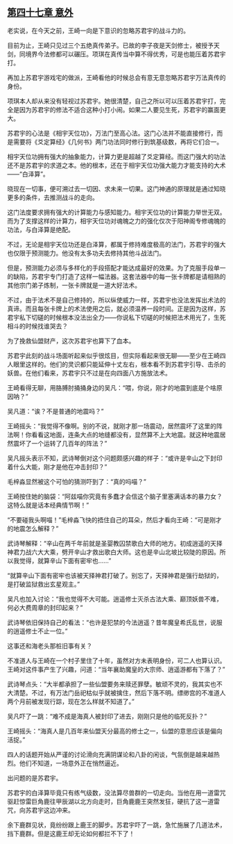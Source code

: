 ## [第四十七章 意外](https://www.xxbiquge.com/11_11207/5463470.html)


  老实说，在今天之前，王崎一向是下意识的忽略苏君宇的战斗力的。

  目前为止，王崎只见过三个五绝真传弟子。已故的李子夜是天剑修士，被授予天剑，同境界今法修都可以碾压。项琪在真传当中算不得优秀，可是也能压着苏君宇打。

  再加上苏君宇游戏宅的做派，王崎看他的时候总会有意无意忽略苏君宇万法真传的身份。

  项琪本人却从来没有轻视过苏君宇。她很清楚，自己之所以可以压着苏君宇打，完全是因为苏君宇的修法不适合这种小打小闹。如果二人要见生死，苏君宇的赢面更大。

  苏君宇的心法是《相宇天位功》，万法门至高心法。这门心法并不能直接修行，而是需要将《爻定算经》《几何书》两门功法同时修行到筑基级数，再将它们合一。

  相宇天位功拥有强大的抽象能力，计算力更是超越了爻定算经。而这门强大的功法还不是苏君宇的求道之本。他的根本，还在于相宇天位功强大能力才能支持的大术——“白泽算”。

  晓现在一切事，便可溯过去一切因、求未来一切果。这门神通的原理就是通过知晓更多的条件，去推测战斗的走向。

  这门法度要求拥有强大的计算能力与感知能力。相宇天位功的计算能力举世无双。而为了支撑这样的计算力，相宇天位功对魂魄之力的强化仅次于阳神阁专修魂魄的功法，与白泽算是绝配。

  不过，无论是相宇天位功还是白泽算，都属于修持难度极高的法门，苏君宇的强大也仅限于预测能力。他没有太多功夫去修持其他斗战法门。

  但是，预测能力必须与多样化的手段搭配才能达成最好的效果。为了克服手段单一的缺陷，苏君宇专门打造了这样一幅法器。这套法器中的每一张卡牌都是请相熟的其他宗门弟子炼制，一张卡牌就是一道大好法术。

  不过，由于法术不是自己修持的，所以纵使威力一样，苏君宇也没法发挥出术法的真谛。而且每张卡牌上的术法使用之后，就必须温养一段时间。正是因为这样，苏君宇私下切磋的时候根本没法出全力——你说私下切磋的时候把法术用光了，生死相斗的时候找谁哭去？

  为了挽救仙盟财产，这次苏君宇也算下了血本。

  苏君宇此刻的战斗场面听起来似乎很炫目，但实际看起来很无聊——至少在王崎四人眼里这样的。他们的灵识都只能延伸十丈左右，根本看不到苏君宇引导、击杀的妖兽。在他们看来，苏君宇只不过是在向四面八方施放法术。

  王崎看得无聊，用胳膊肘捅捅身边的吴凡：“喂，你说，刚才的地震到底是个啥原因呐？”

  吴凡道：“诶？不是普通的地震吗？”

  王崎摇头：“我觉得不像啊。别的不说，就刚才那一场震动，居然震坏了这里的阵法啊！你看看这地面，连条大点的地缝都没有，显然算不上大地震。就这种地震居然震坏了一个运转了几百年的阵法？”

  吴凡摇头表示不知，武诗琴倒对这个问题颇感兴趣的样子：“或许是辛山之下封印着什么大能，刚才是他在冲击封印？”

  毛梓淼显然被这个可怕的猜测吓到了：“真的吗喵？”

  王崎按住她的脑袋：“阿兹喵你究竟有多蠢才会信这个脑子里塞满话本的暴力女？这特么就是话本经典情节啊！”

  “不要碰我头啊喵！”毛梓淼飞快的捂住自己的耳朵，然后才看向王崎：“可是刚才的地震怎么解释？”

  武诗琴解释：“辛山在两千年前就是圣婴教囚禁歌白大师的地方。初成逍遥的天择神君力战六大大乘，劈开辛山才救出歌白大师。这也是辛山北坡比较陡的原因。所以我觉得，就算辛山下面有密牢也……”

  “就算辛山下面有密牢也该被天择神君打破了。别忘了，天择神君是强行劫狱的，是打破监狱救出玄星观主。”

  吴凡也加入讨论：“我也觉得不大可能。逍遥修士灭杀古法大乘、巅顶妖兽不难，何必大费周章的封印起来？”

  武诗琴依旧保持自己的看法：“也许是犯禁的今法逍遥？昔年魔皇希氏乱世，说服的逍遥修士不止一位。”

  这事还和海老头那桩旧事有关？

  不准道人与王崎在一个村子里住了十年，虽然对方未表明身份，可二人也算认识。王崎对这件事产生了兴趣，问道：“当年襄助魔皇的大宗师、逍遥游都有下落了？”

  武诗琴点头：“大半都承担了一些仙盟要务来赎还罪孽。敏顽不灵的，我其实也不大清楚。不过，有万法门岳祀枯似乎就被擒住，然后下落不明。缥缈宫的不准道人两个月前被发现行踪，现在怎么样就不知道了。”

  吴凡吓了一跳：“难不成是海真人被封印了进去，刚刚只是他的临死反扑？”

  王崎摇头：“海真人是几百年来仙盟天分最高的修士之一，仙盟的意思应该是偏向活捉。”

  四人的话题开始从严谨的讨论滑向充满阴谋论和八卦的闲谈，气氛倒是越来越热烈。他们不知道，一场意外正在悄然逼近。

  出问题的是苏君宇。

  苏君宇的白泽算毕竟只有练气级数，没法算尽兽群的一切走向。当他在用一道雷咒驱赶惊雷巨角鹿往甲辰湖以北方向走时，巨角鹿鹿王突然发狂，硬抗了这一道雷咒，向苏君宇这边冲来。

  余下鹿群见状，竟纷纷跟上鹿王的脚步。苏君宇吓了一跳，急忙施展了几道法术，挡下鹿群。但是这鹿王却无论如何都拦不下了！

  
